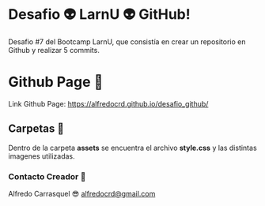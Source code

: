# Desafio :alien: LarnU :alien: GitHub!

Desafio #7 del Bootcamp LarnU, que consistía en crear un repositorio en Github y realizar 5 commits.

# Github Page :link:

Link Github Page: https://alfredocrd.github.io/desafio_github/

## Carpetas :file_folder:

Dentro de la carpeta **assets** se encuentra el archivo **style.css** y las distintas imagenes utilizadas.

### Contacto Creador :e-mail: 
Alfredo Carrasquel :sunglasses:
alfredocrd@gmail.com
